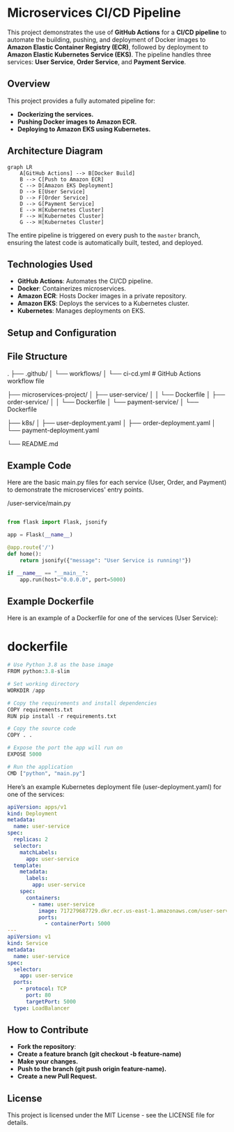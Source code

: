 # **Microservices CI/CD Pipeline**

This project demonstrates the use of **GitHub Actions** for a **CI/CD pipeline** to automate the building, pushing, and deployment of Docker images to **Amazon Elastic Container Registry (ECR)**, followed by deployment to **Amazon Elastic Kubernetes Service (EKS)**. The pipeline handles three services: **User Service**, **Order Service**, and **Payment Service**.

## **Overview**

This project provides a fully automated pipeline for:

- **Dockerizing the services.**
- **Pushing Docker images to Amazon ECR.**
- **Deploying to Amazon EKS using Kubernetes.**

## Architecture Diagram

```mermaid
graph LR
    A[GitHub Actions] --> B[Docker Build]
    B --> C[Push to Amazon ECR]
    C --> D[Amazon EKS Deployment]
    D --> E[User Service]
    D --> F[Order Service]
    D --> G[Payment Service]
    E --> H[Kubernetes Cluster]
    F --> H[Kubernetes Cluster]
    G --> H[Kubernetes Cluster]
```

The entire pipeline is triggered on every push to the `master` branch, ensuring the latest code is automatically built, tested, and deployed.

## **Technologies Used**

- **GitHub Actions**: Automates the CI/CD pipeline.
- **Docker**: Containerizes microservices.
- **Amazon ECR**: Hosts Docker images in a private repository.
- **Amazon EKS**: Deploys the services to a Kubernetes cluster.
- **Kubernetes**: Manages deployments on EKS.

## **Setup and Configuration**

## File Structure

.
├── .github/
│   └── workflows/
│       └── ci-cd.yml     # GitHub Actions workflow file

├── microservices-project/
│   ├── user-service/
│   │   └── Dockerfile
│   ├── order-service/
│   │   └── Dockerfile
│   └── payment-service/
│       └── Dockerfile

├── k8s/
│   ├── user-deployment.yaml
│   ├── order-deployment.yaml
│   └── payment-deployment.yaml

└── README.md


## Example Code
Here are the basic main.py files for each service (User, Order, and Payment) to demonstrate the microservices' entry points.

/user-service/main.py

```python

from flask import Flask, jsonify

app = Flask(__name__)

@app.route('/')
def home():
    return jsonify({"message": "User Service is running!"})

if __name__ == "__main__":
    app.run(host="0.0.0.0", port=5000)
```

## Example Dockerfile
Here is an example of a Dockerfile for one of the services (User Service):

# dockerfile

```python
# Use Python 3.8 as the base image
FROM python:3.8-slim

# Set working directory
WORKDIR /app

# Copy the requirements and install dependencies
COPY requirements.txt 
RUN pip install -r requirements.txt

# Copy the source code
COPY . .

# Expose the port the app will run on
EXPOSE 5000

# Run the application
CMD ["python", "main.py"] 
```

Here’s an example Kubernetes deployment file (user-deployment.yaml) for one of the services:

```yaml
apiVersion: apps/v1
kind: Deployment
metadata:
  name: user-service
spec:
  replicas: 2
  selector:
    matchLabels:
      app: user-service
  template:
    metadata:
      labels:
        app: user-service
    spec:
      containers:
        - name: user-service
          image: 717279687729.dkr.ecr.us-east-1.amazonaws.com/user-service:latest
          ports:
            - containerPort: 5000
---
apiVersion: v1
kind: Service
metadata:
  name: user-service
spec:
  selector:
    app: user-service
  ports:
    - protocol: TCP
      port: 80
      targetPort: 5000
  type: LoadBalancer 
```

## How to Contribute
- **Fork the repository**: 
- **Create a feature branch (git checkout -b feature-name)**
- **Make your changes.**
- **Push to the branch (git push origin feature-name).**
- **Create a new Pull Request.**


## License
This project is licensed under the MIT License - see the LICENSE file for details.


